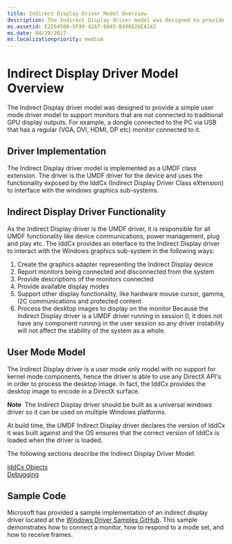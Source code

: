 ```yaml
---
title: Indirect Display Driver Model Overview
description: The Indirect Display driver model was designed to provide a simple user mode driver model to support monitors that are not connected to traditional GPU display outputs.
ms.assetid: E2E64500-5F99-42A7-8945-B496026EA142
ms.date: 04/20/2017
ms.localizationpriority: medium
---
```


# Indirect Display Driver Model Overview


The Indirect Display driver model was designed to provide a simple user mode driver model to support monitors that are not connected to traditional GPU display outputs. For example, a dongle connected to the PC via USB that has a regular (VGA, DVI, HDMI, DP etc) monitor connected to it.

## <span id="Driver_Implementation"></span><span id="driver_implementation"></span><span id="DRIVER_IMPLEMENTATION"></span>Driver Implementation


The Indirect Display driver model is implemented as a UMDF class extension. The driver is the UMDF driver for the device and uses the functionality exposed by the IddCx (Indirect Display Driver Class eXtension) to interface with the windows graphics sub-systems.

## <span id="Indirect_Display_Driver_Functionality"></span><span id="indirect_display_driver_functionality"></span><span id="INDIRECT_DISPLAY_DRIVER_FUNCTIONALITY"></span>Indirect Display Driver Functionality


As the Indirect Display driver is the UMDF driver, it is responsible for all UMDF functionality like device communications, power management, plug and play etc. The IddCx provides an interface to the Indirect Display driver to interact with the Windows graphics sub-system in the following ways:

1. Create the graphics adapter representing the Indirect Display device
2. Report monitors being connected and disconnected from the system
3. Provide descriptions of the monitors connected
4. Provide available display modes
5. Support other display functionality, like hardware mouse cursor, gamma, I2C communications and protected content
6. Process the desktop images to display on the monitor
Because the Indirect Display driver is a UMDF driver running in session 0, it does not have any component running in the user session so any driver instability will not affect the stability of the system as a whole.

## <span id="User_Mode_Model"></span><span id="user_mode_model"></span><span id="USER_MODE_MODEL"></span>User Mode Model


The Indirect Display driver is a user mode only model with no support for kernel mode components, hence the driver is able to use any DirectX API's in order to process the desktop image. In fact, the IddCx provides the desktop image to encode in a DirectX surface.

**Note**  The Indirect Display driver should be built as a universal windows driver so it can be used on multiple Windows platforms.

 

At build time, the UMDF Indirect Display driver declares the version of IddCx it was built against and the OS ensures that the correct version of IddCx is loaded when the driver is loaded.

The following sections describe the Indirect Display Driver Model:

[IddCx Objects](iddcx-objects.md)  
[Debugging](indirect-display-debugging.md)
 
## Sample Code

Microsoft has provided a sample implementation of an indirect display driver located at the [Windows Driver Samples GitHub](https://github.com/microsoft/Windows-driver-samples/tree/master/video/IndirectDisplay). This sample demonstrates how to connect a monitor, how to respond to a mode set, and how to receive frames.

 





